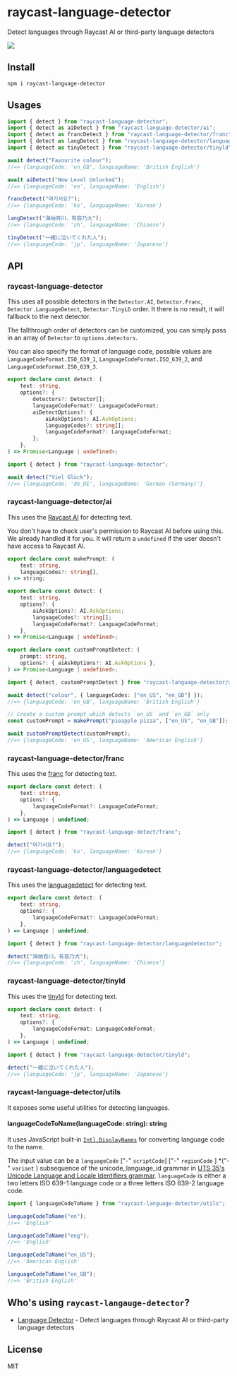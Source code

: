 # raycast-language-detector

Detect languages through Raycast AI or third-party language detectors

[![](https://shields.io/badge/Raycast-Pro_Enhanced-eee?labelColor=FF6363&logo=raycast&logoColor=fff&style=flat-square)](https://github.com/LitoMore/raycast-pro-enhanced-extensions)

## Install

```shell
npm i raycast-language-detector
```

## Usages

```typescript
import { detect } from "raycast-language-detector";
import { detect as aiDetect } from "raycast-language-detector/ai";
import { detect as francDetect } from "raycast-language-detector/franc";
import { detect as langDetect } from "raycast-language-detector/languagedetect";
import { detect as tinyDetect } from "raycast-language-detector/tinyld";

await detect("Favourite colour");
//=> {languageCode: 'en_GB', languageName: 'British English'}

await aiDetect("New Level Unlocked");
//=> {languageCode: 'en', languageName: 'English'}

francDetect("여기서요?");
//=> {languageCode: 'ko', languageName: 'Korean'}

langDetect("海纳百川，有容乃大");
//=> {languageCode: 'zh', languageName: 'Chinese'}

tinyDetect("一緒に泣いてくれた人");
//=> {languageCode: 'jp', languageName: 'Japanese'}
```

## API

### raycast-language-detector

This uses all possible detectors in the `Detector.AI`, `Detector.Franc`, `Detector.LanguageDetect`, `Detector.TinyLD` order. It there is no result, it will fallback to the next detector.

The fallthrough order of detectors can be customized, you can simply pass in an array of `Detector` to `options.detectors`.

You can also specify the format of language code, possible values are `LanguageCodeFormat.ISO_639_1`, `LanguageCodeFormat.ISO_639_2`, and `LanguageCodeFormat.ISO_639_3`.

```typescript
export declare const detect: (
	text: string,
	options?: {
		detectors?: Detector[];
		languageCodeFormat?: LanguageCodeFormat;
		aiDetectOptions?: {
			aiAskOptions?: AI.AskOptions;
			languageCodes?: string[];
			languageCodeFormat?: LanguageCodeFormat;
		};
	},
) => Promise<Language | undefined>;
```

```typescript
import { detect } from "raycast-language-detector";

await detect("Viel Glück");
//=> {languageCode: 'de_DE', languageName: 'German (Germany)'}
```

### raycast-language-detector/ai

This uses the [Raycast AI](https://developers.raycast.com/api-reference/ai) for detecting text.

You don't have to check user's permission to Raycast AI before using this. We already handled it for you. It will return a `undefined` if the user doesn't have access to Raycast AI.

```typescript
export declare const makePrompt: (
	text: string,
	languageCodes?: string[],
) => string;

export declare const detect: (
	text: string,
	options?: {
		aiAskOptions?: AI.AskOptions;
		languageCodes?: string[];
		languageCodeFormat?: LanguageCodeFormat;
	},
) => Promise<Language | undefined>;

export declare const customPromptDetect: (
	prompt: string,
	options?: { aiAskOptions?: AI.AskOptions },
) => Promise<Language | undefined>;
```

```typescript
import { detect, customPromptDetect } from "raycast-language-detector/ai";

await detect("colour", { languageCodes: ["en_US", "en_GB"] });
//=> {languageCode: 'en_GB', languageName: 'British English'}

// Create a custom prompt which detects `en_US` and `en_GB` only
const customPrompt = makePrompt("pieapple pizza", ["en_US", "en_GB"]);

await customPromptDetect(customPrompt);
//=> {languageCode: 'en_US', languageName: 'American English'}
```

### raycast-language-detector/franc

This uses the [franc](https://npmjs.com/franc) for detecting text.

```typescript
export declare const detect: (
	text: string,
	options?: {
		languageCodeFormat?: LanguageCodeFormat;
	},
) => Language | undefined;
```

```typescript
import { detect } from "raycast-language-detect/franc";

detect("여기서요?");
//=> {languageCode: 'ko', languageName: 'Korean'}
```

### raycast-language-detector/languagedetect

This uses the [languagedetect](https://npmjs.com/languagedetect) for detecting text.

```typescript
export declare const detect: (
	text: string,
	options?: {
		languageCodeFormat?: LanguageCodeFormat;
	},
) => Language | undefined;
```

```typescript
import { detect } from "raycast-language-detector/languagedetector";

detect("海纳百川，有容乃大");
//=> {languageCode: 'zh', languageName: 'Chinese'}
```

### raycast-language-detector/tinyld

This uses the [tinyld](https://npmjs.com/tinyld) for detecting text.

```typescript
export declare const detect: (
	text: string,
	options?: {
		languageCodeFormat: LanguageCodeFormat;
	},
) => Language | undefined;
```

```typescript
import { detect } from "raycast-language-detector/tinyld";

detect("一緒に泣いてくれた人");
//=> {languageCode: 'jp', languageName: 'Japanese'}
```

### raycast-language-detector/utils

It exposes some useful utilities for detecting languages.

#### languageCodeToName(languageCode: string): string

It uses JavaScript built-in [
`Intl.DisplayNames`](https://developer.mozilla.org/en-US/docs/Web/JavaScript/Reference/Global_Objects/Intl/DisplayNames#language_display_names) for converting language code to the name.

The input value can be a `languageCode` ["-" `scriptCode`] ["-" `regionCode` ] \*("-" `variant` ) subsequence of the unicode_language_id grammar in [UTS 35's Unicode Language and Locale Identifiers grammar](https://unicode.org/reports/tr35/#Unicode_language_identifier). `languageCode` is either a two letters ISO 639-1 language code or a three letters ISO 639-2 language code.

```typescript
import { languageCodeToName } from "raycast-language-detector/utils";

languageCodeToName("en");
//=> 'English'

languageCodeToName("eng");
//=> 'English'

languageCodeToName("en_US");
//=> 'American English'

languageCodeToName("en_GB");
//=> 'British English'
```

## Who's using `raycast-langauge-detector`?

- [Language Detector](https://raycast.com/litomore/language-detector) - Detect languages through Raycast AI or third-party language detectors

## License

MIT
